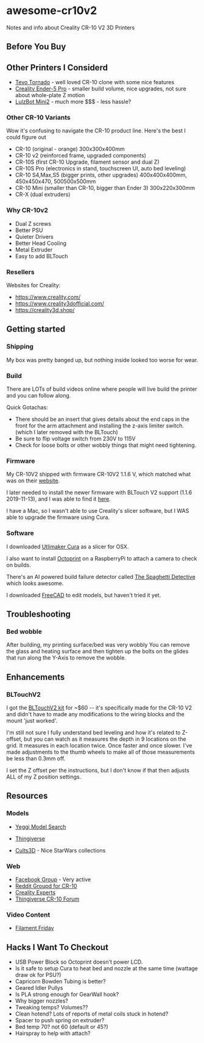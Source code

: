 # awesome-cr10v2
Notes and info about Creality CR-10 V2 3D Printers


## Before You Buy

## Other Printers I Considerd
- [Tevo Tornado](https://tevo3dprinterstore.com/) - well loved CR-10 clone with some nice features
- [Creality Ender-5 Pro](https://www.creality3d.shop/collections/ender-series-3d-printer/products/creality3d-ender-5-pro-3d-printer) - smaller build volume, nice upgrades, not sure about whole-plate Z motion
- [LulzBot Mini2](https://www.lulzbot.com/store/printers/lulzbot-mini-2)  - much more $$$ - less hassle?


### Other CR-10 Variants

Wow it's confusing to navigate the CR-10 product line. Here's the best I could figure out

- CR-10 (original - orange) 300x300x400mm
- CR-10 v2 (reinforced frame, upgraded components)
- CR-10S (first CR-10 Upgrade, filament sensor and dual Z)
- CR-10S Pro (electronics in stand, touchscreen UI, auto bed leveling)
- CR-10 S4,Max,S5 (bigger prints, other upgrades) 400x400x400mm, 450x450x470, 500500x500mm
- CR-10 Mini (smaller than CR-10, bigger than Ender 3) 300x220x300mm
- CR-X (dual extruders)

### Why CR-10v2
- Dual Z screws
- Better PSU
- Quieter Drivers
- Better Head Cooling
- Metal Extruder
- Easy to add BLTouch

### Resellers

Websites for Creality:
 - https://www.creality.com/
 - https://www.creality3dofficial.com/
 - https://creality3d.shop/  


## Getting started

### Shipping

My box was pretty banged up, but nothing inside looked too worse for wear.

### Build
There are LOTs of build videos online where people will live build the printer and you can follow along.

Quick Gotachas:
 - There should be an insert that gives details about the end caps in the front for the arm attachment and installing the z-axis limiter switch. (which I later removed with the BLTouch)
 - Be sure to flip voltage switch from 230V to 115V
 - Check for loose bolts or other wobbly things that might need tightening.

### Firmware

My CR-10V2 shipped with firmware CR-10V2 1.1.6 V, which matched what was on their [website](https://www.creality.com/download/firmware_c0008).

I later needed to install the newer firmware with BLTouch V2 support (1.1.6 2019-11-13), and I was able to find it [here](https://www.creality3dofficial.com/pages/firmware-download).  

I have a Mac, so I wasn't able to use Creality's slicer software, but I WAS able to upgrade the firmware using Cura.


### Software

I downloaded [Utlimaker Cura](https://ultimaker.com/software/ultimaker-cura) as a slicer for OSX.

I also want to install [Octoprint](https://octoprint.org/) on a RaspberryPi to attach a camera to check on builds.  

There's an AI powered build failure detector called [The Spaghetti Detective](https://plugins.octoprint.org/plugins/thespaghettidetective/) which looks awesome.

I downloaded [FreeCAD](https://www.freecadweb.org/) to edit models, but haven't tried it yet.



## Troubleshooting

### Bed wobble
After building, my printing surface/bed was very wobbly   You can remove the glass and heating surface and then tighten up the bolts on the glides that run along the Y-Axis to remove the wobble. 

## Enhancements

### BLTouchV2
I got the [BLTouchV2 kit](https://www.amazon.com/Creality-3D-Printer-Leveling-Sensor/dp/B07Z5P9P1S) for ~$60 -- it's specifically made for the CR-10 V2 and didn't have to made any modifications to the wiring blocks and the mount 'just worked'.

I'm still not sure I fully understand bed leveling and how it's related to Z-offset, but you can watch as it measures the depth in 9 locations on the grid.  It measures in each location twice.  Once faster and once slower.  I've made adjustments to the thumb wheels to make all of those measurements be less than 0.3mm off. 

I set the Z offset per the instructions, but I don't know if that then adjusts ALL of my Z position settings.


## Resources

### Models
- [Yeggi Model Search](https://www.yeggi.com/)

- [Thingiverse](https://www.thingiverse.com/)
- [Cults3D](https://cults3d.com/) - Nice StarWars collections



### Web
- [Facebook Group](https://www.facebook.com/groups/CrealityCR10/) - Very active
- [Reddit Groupd for CR-10](https://www.reddit.com/r/CR10)
- [Creality Experts](https://www.crealityexperts.com/gettingstarted)
- [Thingiverse CR-10 Forum](https://www.thingiverse.com/groups/creality-cr-10)


### Video Content
- [Filament Friday](https://www.youtube.com/user/beginnerelectronics/videos)


## Hacks I Want To Checkout

- USB Power Block so Octoprint doesn't power LCD. 
- Is it safe to setup Cura to heat bed and nozzle at the same time (wattage draw ok for PSU?)
- Capricorn Bowden Tubing is better?
- Geared Idler Pullys
- Is PLA strong enough for GearWall hook?
- Why bigger nozzles?
- Tweaking temps? Volumes??
- Clean hotend? Lots of reports of metal coils stuck in hotend?
- Spacer to push spring on extruder?
- Bed temp 70?  not 60 (default or 45?)
- Hairspray to help with attach?
